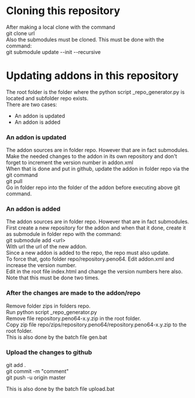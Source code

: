 # Cloning this repository

After making a local clone with the command \
git clone url \
Also the submodules must be cloned. This must be done with the command: \
git submodule update --init --recursive

# Updating addons in this repository

The root folder is the folder where the python script _repo_generator.py is located and subfolder repo exists. \
There are two cases:
- An addon is updated
- An addon is added

### An addon is updated

The addon sources are in folder repo. However that are in fact submodules. Make the needed changes to the addon in its own repository and don't forget to increment the version number in addon.xml \
When that is done and put in github, update the addon in folder repo via the git command \
git pull \
Go in folder repo into the folder of the addon before executing above git command.

### An addon is added

The addon sources are in folder repo. However that are in fact submodules. First create a new repository for the addon and when that it done, create it as submodule in folder repo with the command: \
git submodule add &lt;url&gt; \
With url the url of the new addon. \
Since a new addon is added to the repo, the repo must also update. \
To force that, goto folder repo/repository.peno64. Edit addon.xml and increase the version number. \
Edit in the root file index.html and change the version numbers here also. Note that this must be done two times.

### After the changes are made to the addon/repo

Remove folder zips in folders repo. \
Run python script _repo_generator.py \
Remove file repository.peno64-x.y.zip in the root folder. \
Copy zip file repo/zips/repository.peno64/repository.peno64-x.y.zip to the root folder. \
This is also done by the batch file gen.bat

### Upload the changes to github
git add . \
git commit -m "comment" \
git push -u origin master

This is also done by the batch file upload.bat

